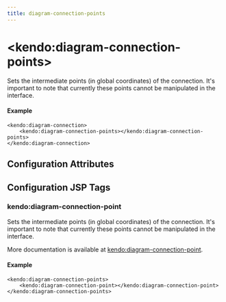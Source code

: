 ```yaml
---
title: diagram-connection-points
---
```


# \<kendo:diagram-connection-points\>

Sets the intermediate points (in global coordinates) of the connection. It's important to note that currently these points cannot be manipulated in the interface.

#### Example
    <kendo:diagram-connection>
        <kendo:diagram-connection-points></kendo:diagram-connection-points>
    </kendo:diagram-connection>

## Configuration Attributes


##  Configuration JSP Tags

### kendo:diagram-connection-point

Sets the intermediate points (in global coordinates) of the connection. It's important to note that currently these points cannot be manipulated in the interface.

More documentation is available at [kendo:diagram-connection-point](/api/wrappers/jsp/diagram/connection-point).

#### Example

    <kendo:diagram-connection-points>
        <kendo:diagram-connection-point></kendo:diagram-connection-point>
    </kendo:diagram-connection-points>

